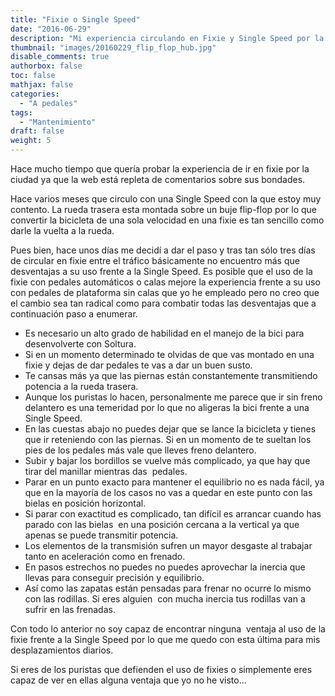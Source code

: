 ```yaml
---
title: "Fixie o Single Speed"
date: "2016-06-29"
description: "Mi experiencia circulando en Fixie y Single Speed por la ciudad"
thumbnail: "images/20160229_flip_flop_hub.jpg"
disable_comments: true
authorbox: false
toc: false
mathjax: false
categories:
  - "A pedales"
tags:
  - "Mantenimiento"
draft: false
weight: 5
---
```


Hace mucho tiempo que quería probar la experiencia de ir en fixie por la ciudad ya que la web está repleta de comentarios sobre sus bondades.&nbsp;

Hace varios meses que circulo con una Single Speed con la que estoy muy contento. La rueda trasera esta montada sobre un buje flip-flop por lo que convertir la bicicleta de una sola velocidad en una fixie es tan sencillo como darle la vuelta a la rueda.

Pues bien, hace unos días me decidí a dar el paso y tras tan sólo tres días de circular en fixie entre el tráfico básicamente no encuentro más que desventajas a su uso frente a la Single Speed. Es posible que el uso de la fixie con pedales automáticos o calas mejore la experiencia frente a su uso con pedales de plataforma sin calas que yo he empleado pero no creo que el cambio sea tan radical como para combatir todas las desventajas que a continuación paso a enumerar.

  * Es necesario un alto grado de habilidad en el manejo de la bici para desenvolverte con Soltura.&nbsp;
  * Si en un momento determinado te olvidas de que vas montado en una fixie y dejas de dar pedales te vas a dar un buen susto.
  * Te cansas más ya que las piernas están constantemente transmitiendo potencia a la rueda trasera.&nbsp;
  * Aunque los puristas lo hacen, personalmente me parece que ir sin freno delantero es una temeridad por lo que no aligeras la bici frente a una Single Speed.&nbsp;
  * En las cuestas abajo no puedes dejar que se lance la bicicleta y tienes que ir reteniendo con las piernas. Si en un momento de te sueltan los pies de los pedales más vale que lleves freno delantero.&nbsp;
  * Subir y bajar los bordillos se vuelve más complicado, ya que hay que tirar del manillar mientras das &nbsp;pedales.&nbsp;
  * Parar en un punto exacto para mantener el equilibrio no es nada fácil, ya que en la mayoría de los casos no vas a quedar en este punto con las bielas en posición horizontal.
  * Si parar con exactitud es complicado, tan difícil es arrancar cuando has parado con las bielas &nbsp;en una posición cercana a la vertical ya que apenas se puede transmitir potencia.
  * Los elementos de la transmisión sufren un mayor desgaste al trabajar tanto en aceleración como en frenado.
  * En pasos estrechos no puedes no puedes aprovechar la inercia que llevas para conseguir precisión y equilibrio.
  * Así como las zapatas están pensadas para frenar no ocurre lo mismo con las rodillas. Si eres alguien &nbsp;con mucha inercia tus rodillas van a sufrir en las frenadas.&nbsp;



Con todo lo anterior no soy capaz de encontrar ninguna &nbsp;ventaja al uso de la fixie frente a la Single Speed por lo que me quedo con esta última para mis desplazamientos diarios.&nbsp;

Si eres de los puristas que defienden el uso de fixies o simplemente eres capaz de ver en ellas alguna ventaja que yo no he visto...